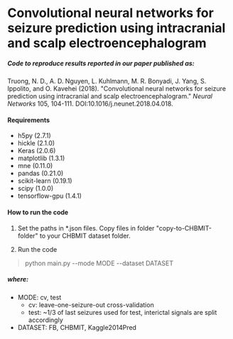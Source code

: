 # Convolutional neural networks for seizure prediction using intracranial and  scalp  electroencephalogram

##### Code to reproduce results reported in our paper published as:
Truong, N. D., A. D. Nguyen, L. Kuhlmann, M. R. Bonyadi, J. Yang, S. Ippolito, and O. Kavehei (2018). "Convolutional neural networks for seizure prediction using intracranial and  scalp  electroencephalogram." *Neural  Networks* 105, 104-111. DOI:10.1016/j.neunet.2018.04.018.

#### Requirements
* h5py (2.7.1)
* hickle (2.1.0)
* Keras (2.0.6)
* matplotlib (1.3.1)
* mne (0.11.0)
* pandas (0.21.0)
* scikit-learn (0.19.1)
* scipy (1.0.0)
* tensorflow-gpu (1.4.1)

#### How to run the code
1. Set the paths in \*.json files. Copy files in folder "copy-to-CHBMIT-folder" to your CHBMIT dataset folder.

2. Run the code
> python main.py --mode MODE --dataset DATASET
##### where: </br>
* MODE: cv, test
  * cv: leave-one-seizure-out cross-validation
  * test: ~1/3 of last seizures used for test, interictal signals are split accordingly
* DATASET: FB, CHBMIT, Kaggle2014Pred
